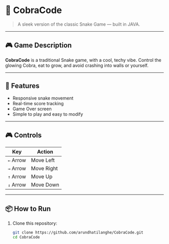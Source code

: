 # 🐍 CobraCode

> A sleek version of the classic Snake Game — built in JAVA.

---

## 🎮 Game Description

**CobraCode** is a traditional Snake game, with a cool, techy vibe. Control the glowing Cobra, eat to grow, and avoid crashing into walls or yourself.

---

## 🚀 Features

- Responsive snake movement
- Real-time score tracking
- Game Over screen
- Simple to play and easy to modify

---

## 🎮 Controls

| Key         | Action     |
|-------------|------------|
| `←` Arrow   | Move Left  |
| `→` Arrow   | Move Right |
| `↑` Arrow   | Move Up    |
| `↓` Arrow   | Move Down  |

---

## 📦 How to Run

1. Clone this repository:
   ```bash
   git clone https://github.com/arundhatilanghe/CobraCode.git
   cd CobraCode
